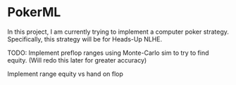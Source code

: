 # PokerML

In this project, I am currently trying to implement a computer poker strategy.
Specifically, this strategy will be for Heads-Up NLHE.

TODO:
Implement preflop ranges using Monte-Carlo sim to try to find equity. (Will redo this later for greater accuracy)

Implement range equity vs hand on flop
